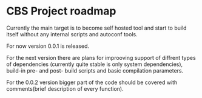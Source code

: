 # CBS Project roadmap

Currently the main target is to become self hosted tool and start to build itself without any internal scripts and autoconf tools. 

For now version 0.0.1 is released. 

For the next version there are plans for improoving support of diffrent types of dependencies (currently quite stable is only system dependencies), build-in pre- and post- build scripts and basic compilation parameters. 

For the 0.0.2 version bigger part of the code should be covered with comments(brief description of every function).  